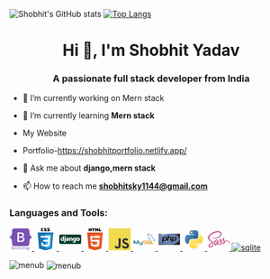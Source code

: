 ![Shobhit's GitHub stats](https://github-readme-stats.vercel.app/api?username=Shobhitsky1144&show_icons=true&theme=radical) 
[![Top Langs](https://github-readme-stats.vercel.app/api/top-langs/?username=Shobhitsky1144)](https://github.com/Shobhitsky1144/github-readme-stats)

<h1 align="center">Hi 👋, I'm Shobhit Yadav</h1>
<h3 align="center">A passionate full stack developer from India</h3>

- 🔭 I’m currently working on Mern stack

- 🌱 I’m currently learning **Mern stack**

- My Website
- Portfolio-https://shobhitportfolio.netlify.app/

- 💬 Ask me about **django,mern stack**

- 📫 How to reach me **shobhitsky1144@gmail.com**


<h3 align="left">Languages and Tools:</h3>
<p align="left"> <a href="https://getbootstrap.com" target="_blank"> <img src="https://raw.githubusercontent.com/devicons/devicon/master/icons/bootstrap/bootstrap-plain-wordmark.svg" alt="bootstrap" width="40" height="40"/> </a> <a href="https://www.w3schools.com/css/" target="_blank"> <img src="https://raw.githubusercontent.com/devicons/devicon/master/icons/css3/css3-original-wordmark.svg" alt="css3" width="40" height="40"/> </a> <a href="https://www.djangoproject.com/" target="_blank"> <img src="https://raw.githubusercontent.com/devicons/devicon/master/icons/django/django-original.svg" alt="django" width="40" height="40"/> </a> <a href="https://www.w3.org/html/" target="_blank"> <img src="https://raw.githubusercontent.com/devicons/devicon/master/icons/html5/html5-original-wordmark.svg" alt="html5" width="40" height="40"/> </a> <a href="https://developer.mozilla.org/en-US/docs/Web/JavaScript" target="_blank"> <img src="https://raw.githubusercontent.com/devicons/devicon/master/icons/javascript/javascript-original.svg" alt="javascript" width="40" height="40"/> </a> <a href="https://www.mysql.com/" target="_blank"> <img src="https://raw.githubusercontent.com/devicons/devicon/master/icons/mysql/mysql-original-wordmark.svg" alt="mysql" width="40" height="40"/> </a> <a href="https://www.php.net" target="_blank"> <img src="https://raw.githubusercontent.com/devicons/devicon/master/icons/php/php-original.svg" alt="php" width="40" height="40"/> </a> <a href="https://www.python.org" target="_blank"> <img src="https://raw.githubusercontent.com/devicons/devicon/master/icons/python/python-original.svg" alt="python" width="40" height="40"/> </a> <a href="https://sass-lang.com" target="_blank"> <img src="https://raw.githubusercontent.com/devicons/devicon/master/icons/sass/sass-original.svg" alt="sass" width="40" height="40"/> </a> <a href="https://www.sqlite.org/" target="_blank"> <img src="https://www.vectorlogo.zone/logos/sqlite/sqlite-icon.svg" alt="sqlite" width="40" height="40"/> </a> </p>

<p><img align="left" src="https://github-readme-stats.vercel.app/api/top-langs?username=Shobhitsky1144&show_icons=true&locale=en&layout=compact" alt="menub" /></p>

<p>&nbsp;<img align="center" src="https://github-readme-stats.vercel.app/api?username=Shobhitsky1144&show_icons=true&locale=en" alt="menub" /></p>

